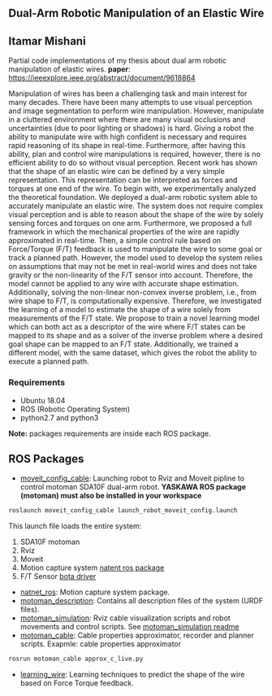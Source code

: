 Dual-Arm Robotic Manipulation of an Elastic Wire
---
Itamar Mishani
---
Partial code implementations of my thesis about dual arm robotic manipulation of elastic wires. 
**paper**: https://ieeexplore.ieee.org/abstract/document/9618864

Manipulation of wires has been a challenging task and main interest for many decades. There have been many attempts to use visual perception and image segmentation to perform wire manipulation. However, manipulate in a cluttered environment where there are many visual occlusions and uncertainties (due to poor lighting or shadows) is hard. Giving a robot the ability to manipulate wire with high confident is necessary and requires rapid reasoning of its shape in real-time. Furthermore, after having this ability, plan and control wire manipulations is required, however, there is no efficient ability to do so without visual perception. Recent work has shown that the shape of an elastic wire can be defined by a very simple representation. This representation can be interpreted as forces and torques at one end of the wire. To begin with, we experimentally analyzed the theoretical foundation. We deployed a dual-arm robotic system able to accurately manipulate an elastic wire. The system does not require complex visual perception and is able to reason about the shape of the wire by solely sensing forces and torques on one arm. Furthermore, we proposed a full framework in which the mechanical properties of the wire are rapidly approximated in real-time. Then, a simple control rule based on Force/Torque (F/T) feedback is used to manipulate the wire to some goal or track a planned path. However, the model used to develop the system relies on assumptions that may not be met in real-world wires and does not take gravity or the non-linearity of the F/T sensor into account. Therefore, the model cannot be applied to any wire with accurate shape estimation. Additionally, solving the non-linear non-convex inverse problem, i.e., from wire shape to F/T, is computationally expensive. Therefore, we investigated the learning of a model to estimate the shape of a wire solely from measurements of the F/T state. We propose to train a novel learning model which can both act as a descriptor of the wire where F/T states can be mapped to its shape and as a solver of the inverse problem where a desired goal shape can be mapped to an F/T state. Additionally, we trained a different model, with the same dataset, which gives the robot the ability to execute a planned path.

### Requirements
* Ubuntu 18.04
* ROS (Robotic Operating System)
* python2.7 and python3

**Note:** packages requirements are inside each ROS package.

## ROS Packages
* [moveit_config_cable](moveit_config_cable): Launching robot to Rviz and Moveit pipline to control motoman SDA10F dual-arm robot. **YASKAWA ROS package (motoman) must also be installed in your workspace**
```sh
roslaunch moveit_config_cable launch_robot_moveit_config.launch
```
This launch file loads the entire system:
1. SDA10F motoman
2. Rviz
3. Moveit
4. Motion capture system [natent ros package](natnet_ros)
5. F/T Sensor [bota driver](https://gitlab.com/imishani/bota_driver)

* [natnet_ros](natnet_ros): Motion capture system package.
* [motoman_description](motoman_description): Contains all description files of the system (URDF files).
* [motoman_simulation](motoman_simulation): Rviz cable visualization scripts and robot movements and control scripts. See [motoman_simulation readme](motoman_simulation/README.md)
* [motoman_cable](motoman_cable): Cable properties approximator, recorder and planner scripts.
Exapmle: 
cable properties approximator
```sh
rosrun motoman_cable approx_c_live.py
```
* [learning_wire](learning_wire): Learning techniques to predict the shape of the wire based on Force Torque feedback.

